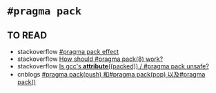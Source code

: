 # `#pragma pack`



## TO READ

- stackoverflow [#pragma pack effect](https://stackoverflow.com/questions/3318410/pragma-pack-effect)
- stackoverflow [How should #pragma pack(8) work?](https://stackoverflow.com/questions/39359918/how-should-pragma-pack8-work)
- stackoverflow [Is gcc's __attribute__((packed)) / #pragma pack unsafe?](https://stackoverflow.com/questions/8568432/is-gccs-attribute-packed-pragma-pack-unsafe)
- cnblogs [#pragma pack(push) 和#pragma pack(pop) 以及#pragma pack()](https://www.cnblogs.com/yangguang-it/p/7392726.html)